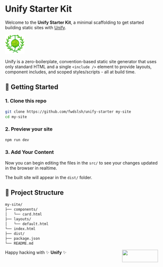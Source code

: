 # Unify Starter Kit

Welcome to the **Unify Starter Kit**, a minimal scaffolding to get started building static sites with [Unify](https://github.com/fwdslsh/unify).

![Unify banner](src/assets/favicon.png)

Unify is a zero-boilerplate, convention-based static site generator that uses only standard HTML and a single `<include />` element to provide layouts, component includes, and scoped styles/scripts - all at build time.

## 🚀 Getting Started

### 1. Clone this repo

```bash
git clone https://github.com/fwdslsh/unify-starter my-site
cd my-site
```

### 2. Preview your site

```bash
npm run dev
```

### 3. Add Your Content

Now you can begin editing the files in the `src/` to see your changes updated in the browser in realtime.

The built site will appear in the `dist/` folder.

## 📁 Project Structure

```
my-site/
├── components/
│   └── card.html
├── layouts/
│   └── default.html
└── index.html
├── dist/
├── package.json
└── README.md
```

Happy hacking with ✨ **Unify** ✨
<a href="https://creativecommons.org/licenses/by/4.0/" target="_blank">
<img decoding="async" src="https://mirrors.creativecommons.org/presskit/buttons/88x31/png/by.png" width="118" height="41" align="right">
</a>
